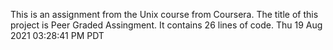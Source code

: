 This is an assignment from the Unix course from Coursera.
The title of this project is Peer Graded Assingment.
It contains 26 lines of code.
Thu 19 Aug 2021 03:28:41 PM PDT

